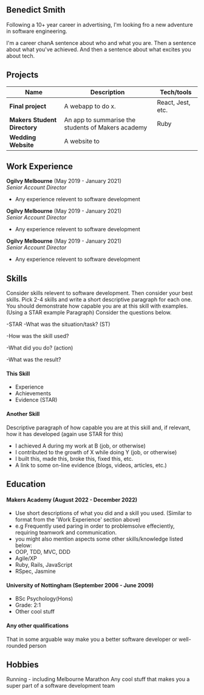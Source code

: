 ## Benedict Smith

Following a 10+ year career in advertising, I'm looking fro a new adventure in software engineering.

I'm a career chanA sentence about who and what you are. Then a sentence about what you've achieved. And then a sentence about what excites you about tech.

## Projects

| Name                         | Description       | Tech/tools        |
| ---------------------------- | ----------------- | ----------------- |
| **Final project**            | A webapp to do x. | React, Jest, etc. |
| **Makers Student Directory** | An app to summarise the students of Makers academy | Ruby              |
| **Wedding Website**          | A website to 

## Work Experience

**Ogilvy Melbourne** (May 2019 - January 2021)  
_Senior Account Director_

- Any experience relevent to software development

**Ogilvy Melbourne** (May 2019 - January 2021)  
_Senior Account Director_

- Any experience relevent to software development

**Ogilvy Melbourne** (May 2019 - January 2021)  
_Senior Account Director_

- Any experience relevent to software development

## Skills

Consider skills relevent to software development. Then consider your best skills. Pick 2-4 skills and write a short descriptive paragraph for each one. You should demonstrate how capable you are at this skill with examples.
(Using a STAR example Paragraph) Consider the questions below.

-STAR
-What was the situation/task? (ST)

-How was the skill used?

-What did you do? (action)

-What was the result?


#### This Skill

- Experience
- Achievements
- Evidence (STAR)

#### Another Skill

Descriptive paragraph of how capable you are at this skill and, if relevant, how it has developed (again use STAR for this)

- I achieved A during my work at B (job, or otherwise)
- I contributed to the growth of X while doing Y (job, or otherwise)
- I built this, made this, broke this, fixed this, etc.
- A link to some on-line evidence (blogs, videos, articles, etc.)

## Education

#### Makers Academy (August 2022 - December 2022)
- Use short descriptions of what you did and a skill you used. (Similar to format from the 'Work Experience' section above)
- e.g Frequently used paring in order to problemsolve effeciently, requiring teamwork and communication.
- you might also mention aspects some other skills/knowledge listed below: 
- OOP, TDD, MVC, DDD
- Agile/XP
- Ruby, Rails, JavaScript
- RSpec, Jasmine

#### University of Nottingham (September 2006 - June 2009)

- BSc Psychology(Hons)
- Grade: 2:1
- Other cool stuff

#### Any other qualifications

That in some arguable way make you a better software developer or well-rounded person

## Hobbies
Running - including Melbourne Marathon
Any cool stuff that makes you a super part of a software development team
